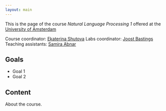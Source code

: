 ```yaml
---
layout: main
---
```


This is the page of the course *Natural Language Processing 1* offered at the [University of Amsterdam](http://www.uva.nl/)

Course coordinator: [Ekaterina Shutova](http://www.cl.cam.ac.uk/~es407/)
Labs coordinator: [Joost Bastings](https://bastings.github.io)
Teaching assistants: [Samira Abnar](https://staff.fnwi.uva.nl/s.abnar/)

## Goals

- Goal 1
- Goal 2

## Content

About the course.

